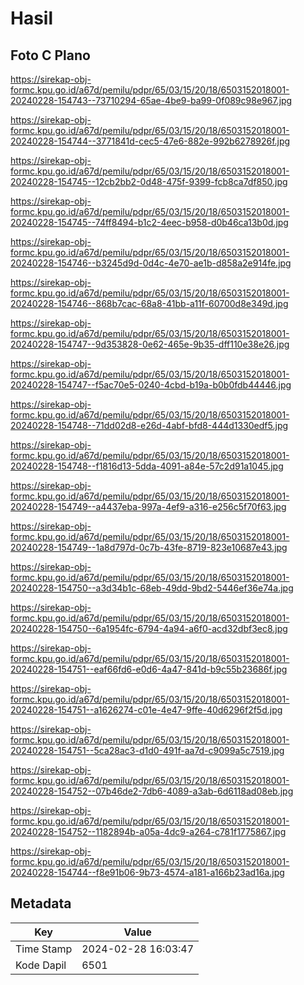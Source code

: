 # Hasil

## Foto C Plano

https://sirekap-obj-formc.kpu.go.id/a67d/pemilu/pdpr/65/03/15/20/18/6503152018001-20240228-154743--73710294-65ae-4be9-ba99-0f089c98e967.jpg

https://sirekap-obj-formc.kpu.go.id/a67d/pemilu/pdpr/65/03/15/20/18/6503152018001-20240228-154744--3771841d-cec5-47e6-882e-992b6278926f.jpg

https://sirekap-obj-formc.kpu.go.id/a67d/pemilu/pdpr/65/03/15/20/18/6503152018001-20240228-154745--12cb2bb2-0d48-475f-9399-fcb8ca7df850.jpg

https://sirekap-obj-formc.kpu.go.id/a67d/pemilu/pdpr/65/03/15/20/18/6503152018001-20240228-154745--74ff8494-b1c2-4eec-b958-d0b46ca13b0d.jpg

https://sirekap-obj-formc.kpu.go.id/a67d/pemilu/pdpr/65/03/15/20/18/6503152018001-20240228-154746--b3245d9d-0d4c-4e70-ae1b-d858a2e914fe.jpg

https://sirekap-obj-formc.kpu.go.id/a67d/pemilu/pdpr/65/03/15/20/18/6503152018001-20240228-154746--868b7cac-68a8-41bb-a11f-60700d8e349d.jpg

https://sirekap-obj-formc.kpu.go.id/a67d/pemilu/pdpr/65/03/15/20/18/6503152018001-20240228-154747--9d353828-0e62-465e-9b35-dff110e38e26.jpg

https://sirekap-obj-formc.kpu.go.id/a67d/pemilu/pdpr/65/03/15/20/18/6503152018001-20240228-154747--f5ac70e5-0240-4cbd-b19a-b0b0fdb44446.jpg

https://sirekap-obj-formc.kpu.go.id/a67d/pemilu/pdpr/65/03/15/20/18/6503152018001-20240228-154748--71dd02d8-e26d-4abf-bfd8-444d1330edf5.jpg

https://sirekap-obj-formc.kpu.go.id/a67d/pemilu/pdpr/65/03/15/20/18/6503152018001-20240228-154748--f1816d13-5dda-4091-a84e-57c2d91a1045.jpg

https://sirekap-obj-formc.kpu.go.id/a67d/pemilu/pdpr/65/03/15/20/18/6503152018001-20240228-154749--a4437eba-997a-4ef9-a316-e256c5f70f63.jpg

https://sirekap-obj-formc.kpu.go.id/a67d/pemilu/pdpr/65/03/15/20/18/6503152018001-20240228-154749--1a8d797d-0c7b-43fe-8719-823e10687e43.jpg

https://sirekap-obj-formc.kpu.go.id/a67d/pemilu/pdpr/65/03/15/20/18/6503152018001-20240228-154750--a3d34b1c-68eb-49dd-9bd2-5446ef36e74a.jpg

https://sirekap-obj-formc.kpu.go.id/a67d/pemilu/pdpr/65/03/15/20/18/6503152018001-20240228-154750--6a1954fc-6794-4a94-a6f0-acd32dbf3ec8.jpg

https://sirekap-obj-formc.kpu.go.id/a67d/pemilu/pdpr/65/03/15/20/18/6503152018001-20240228-154751--eaf66fd6-e0d6-4a47-841d-b9c55b23686f.jpg

https://sirekap-obj-formc.kpu.go.id/a67d/pemilu/pdpr/65/03/15/20/18/6503152018001-20240228-154751--a1626274-c01e-4e47-9ffe-40d6296f2f5d.jpg

https://sirekap-obj-formc.kpu.go.id/a67d/pemilu/pdpr/65/03/15/20/18/6503152018001-20240228-154751--5ca28ac3-d1d0-491f-aa7d-c9099a5c7519.jpg

https://sirekap-obj-formc.kpu.go.id/a67d/pemilu/pdpr/65/03/15/20/18/6503152018001-20240228-154752--07b46de2-7db6-4089-a3ab-6d6118ad08eb.jpg

https://sirekap-obj-formc.kpu.go.id/a67d/pemilu/pdpr/65/03/15/20/18/6503152018001-20240228-154752--1182894b-a05a-4dc9-a264-c781f1775867.jpg

https://sirekap-obj-formc.kpu.go.id/a67d/pemilu/pdpr/65/03/15/20/18/6503152018001-20240228-154744--f8e91b06-9b73-4574-a181-a166b23ad16a.jpg


## Metadata

| Key        | Value               |
| ---------- | ------------------- |
| Time Stamp | 2024-02-28 16:03:47 |
| Kode Dapil | 6501                |



